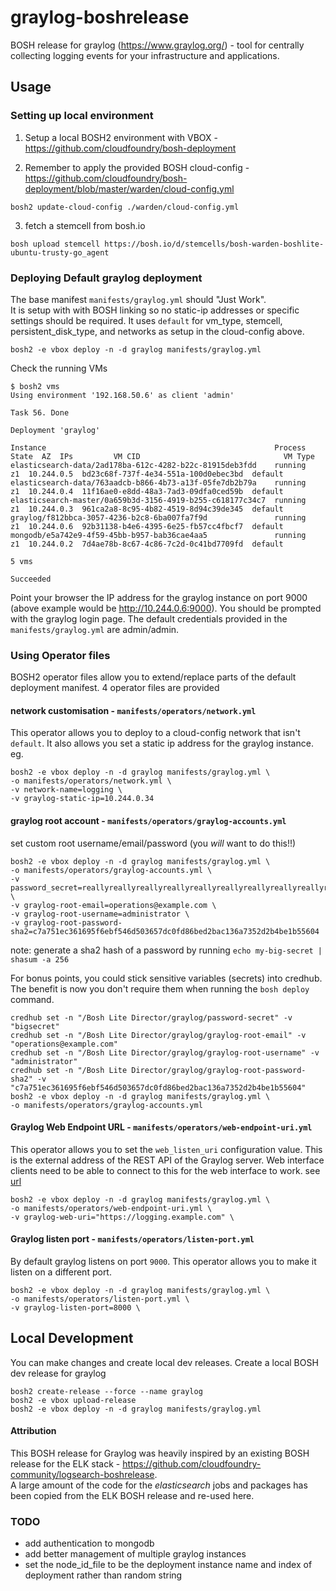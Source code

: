 # graylog-boshrelease
BOSH release for graylog (https://www.graylog.org/) - tool for centrally collecting logging events for your infrastructure and applications.

## Usage

### Setting up local environment
1. Setup a local BOSH2 environment with VBOX - https://github.com/cloudfoundry/bosh-deployment

2. Remember to apply the provided BOSH cloud-config - https://github.com/cloudfoundry/bosh-deployment/blob/master/warden/cloud-config.yml
```
bosh2 update-cloud-config ./warden/cloud-config.yml
```
3. fetch a stemcell from bosh.io
```
bosh upload stemcell https://bosh.io/d/stemcells/bosh-warden-boshlite-ubuntu-trusty-go_agent
```

### Deploying Default graylog deployment
The base manifest `manifests/graylog.yml` should "Just Work".  
It is setup with with BOSH linking so no static-ip addresses or specific settings should be required.  It uses `default` for vm_type, stemcell, persistent_disk_type, and networks as setup in the cloud-config above.
```
bosh2 -e vbox deploy -n -d graylog manifests/graylog.yml
```

Check the running VMs
```
$ bosh2 vms
Using environment '192.168.50.6' as client 'admin'

Task 56. Done

Deployment 'graylog'

Instance                                                   Process State  AZ  IPs         VM CID                                VM Type
elasticsearch-data/2ad178ba-612c-4282-b22c-81915deb3fdd    running        z1  10.244.0.5  bd23c68f-737f-4e34-551a-100d0ebec3bd  default
elasticsearch-data/763aadcb-b866-4b73-a13f-05fe7db2b79a    running        z1  10.244.0.4  11f16ae0-e8dd-48a3-7ad3-09dfa0ced59b  default
elasticsearch-master/0a659b3d-3156-4919-b255-c618177c34c7  running        z1  10.244.0.3  961ca2a8-8c95-4b82-4519-8d94c39de345  default
graylog/f812bbca-3057-4236-b2c8-6ba007fa7f9d               running        z1  10.244.0.6  92b31138-b4e6-4395-6e25-fb57cc4fbcf7  default
mongodb/e5a742e9-4f59-45bb-b957-bab36cae4aa5               running        z1  10.244.0.2  7d4ae78b-8c67-4c86-7c2d-0c41bd7709fd  default

5 vms

Succeeded
```

Point your browser the IP address for the graylog instance on port 9000 (above example would be http://10.244.0.6:9000).
You should be prompted with the graylog login page.  The default credentials provided in the `manifests/graylog.yml` are admin/admin.


### Using Operator files
BOSH2 operator files allow you to extend/replace parts of the default deployment manifest.  4 operator files are provided

#### network customisation - `manifests/operators/network.yml`
This operator allows you to deploy to a cloud-config network that isn't `default`.  It also allows you set a static ip address for the graylog instance.
eg.
```
bosh2 -e vbox deploy -n -d graylog manifests/graylog.yml \
-o manifests/operators/network.yml \
-v network-name=logging \
-v graylog-static-ip=10.244.0.34
```

#### graylog root account  - `manifests/operators/graylog-accounts.yml`
set custom root username/email/password (you *will* want to do this!!)
```
bosh2 -e vbox deploy -n -d graylog manifests/graylog.yml \
-o manifests/operators/graylog-accounts.yml \
-v password_secret=reallyreallyreallyreallyreallyreallyreallyreallyreallyreallyreallybigsecret \
-v graylog-root-email=operations@example.com \
-v graylog-root-username=administrator \
-v graylog-root-password-sha2=c7a751ec361695f6ebf546d503657dc0fd86bed2bac136a7352d2b4be1b55604
```
note: generate a sha2 hash of a password by running `echo my-big-secret | shasum -a 256`

For bonus points, you could stick sensitive variables (secrets) into credhub.  The benefit is now you don't require them when running the `bosh deploy` command.
```
credhub set -n "/Bosh Lite Director/graylog/password-secret" -v "bigsecret"
credhub set -n "/Bosh Lite Director/graylog/graylog-root-email" -v "operations@example.com"
credhub set -n "/Bosh Lite Director/graylog/graylog-root-username" -v "administrator"
credhub set -n "/Bosh Lite Director/graylog/graylog-root-password-sha2" -v "c7a751ec361695f6ebf546d503657dc0fd86bed2bac136a7352d2b4be1b55604"
bosh2 -e vbox deploy -n -d graylog manifests/graylog.yml \
-o manifests/operators/graylog-accounts.yml
```

#### Graylog Web Endpoint URL  - `manifests/operators/web-endpoint-uri.yml`
This operator allows you to set the `web_listen_uri` configuration value.  This is the external address of the REST API of the Graylog server. Web interface clients need to be able to connect to this for the web interface to work. see [url](http://docs.graylog.org/en/2.2/pages/configuration/web_interface.html)

```
bosh2 -e vbox deploy -n -d graylog manifests/graylog.yml \
-o manifests/operators/web-endpoint-uri.yml \
-v graylog-web-uri="https://logging.example.com" \
```

#### Graylog listen port  - `manifests/operators/listen-port.yml`
By default graylog listens on port `9000`.  This operator allows you to make it listen on a different port.
```
bosh2 -e vbox deploy -n -d graylog manifests/graylog.yml \
-o manifests/operators/listen-port.yml \
-v graylog-listen-port=8000 \
```

## Local Development
You can make changes and create local dev releases.
Create a local BOSH dev release for graylog
```
bosh2 create-release --force --name graylog
bosh2 -e vbox upload-release
bosh2 -e vbox deploy -n -d graylog manifests/graylog.yml
```


#### Attribution
This BOSH release for Graylog was heavily inspired by an existing BOSH release for the ELK stack - https://github.com/cloudfoundry-community/logsearch-boshrelease.  
A large amount of the code for the _elasticsearch_ jobs and packages has been copied from the ELK BOSH release and re-used here.


### TODO
- add authentication to mongodb
- add better management of multiple graylog instances
- set the node_id_file to be the deployment instance name and index of deployment rather than random string
